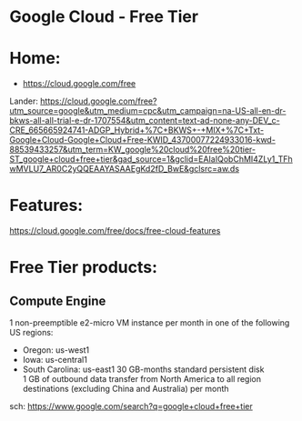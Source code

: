 # Google Cloud - Free Tier
# Home:
- https://cloud.google.com/free

Lander: https://cloud.google.com/free?utm_source=google&utm_medium=cpc&utm_campaign=na-US-all-en-dr-bkws-all-all-trial-e-dr-1707554&utm_content=text-ad-none-any-DEV_c-CRE_665665924741-ADGP_Hybrid+%7C+BKWS+-+MIX+%7C+Txt-Google+Cloud-Google+Cloud+Free-KWID_43700077224933016-kwd-88539433257&utm_term=KW_google%20cloud%20free%20tier-ST_google+cloud+free+tier&gad_source=1&gclid=EAIaIQobChMI4ZLy1_TFhwMVLU7_AR0C2yQQEAAYASAAEgKd2fD_BwE&gclsrc=aw.ds

# Features:
https://cloud.google.com/free/docs/free-cloud-features

# Free Tier products:
## Compute Engine	
1 non-preemptible e2-micro VM instance per month in one of the following US regions:
- Oregon: us-west1
- Iowa: us-central1
- South Carolina: us-east1
30 GB-months standard persistent disk  
1 GB of outbound data transfer from North America to all region destinations (excluding China and Australia) per month


sch: https://www.google.com/search?q=google+cloud+free+tier
